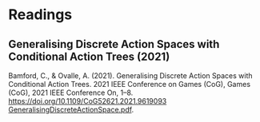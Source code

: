# Readings

## Generalising Discrete Action Spaces with Conditional Action Trees (2021)

Bamford, C., & Ovalle, A. (2021). Generalising Discrete Action Spaces with Conditional Action Trees. 2021 IEEE Conference on Games (CoG), Games (CoG), 2021 IEEE Conference On, 1–8. https://doi.org/10.1109/CoG52621.2021.9619093 [GeneralisingDiscreteActionSpace.pdf](GeneralisingDiscreteActionSpace.pdf).